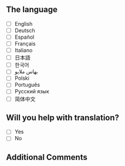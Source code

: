 <!--- Provide a general summary of the issue in the Title above -->

## The language
<!--- Choose which language you would like to contribute towards or request -->
- [ ] English
- [ ] Deutsch
- [ ] Español
- [ ] Français 
- [ ] Italiano
- [ ] 日本語
- [ ] 한국어
- [ ] بهاس ملايو
- [ ] Polski
- [ ] Português
- [ ] Русский язык
- [ ] 简体中文

## Will you help with translation?
- [ ] Yes
- [ ] No

## Additional Comments
<!--- Not required -->
